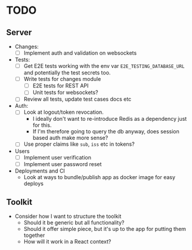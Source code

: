 # TODO

## Server
- Changes:
  - [ ] Implement auth and validation on websockets
- Tests:
  - [ ] Get E2E tests working with the env var `E2E_TESTING_DATABASE_URL` and potentially the test secrets too.
  - [ ] Write tests for changes module
    - [ ] E2E tests for REST API
    - [ ] Unit tests for websockets?
  - [ ] Review all tests, update test cases docs etc
- Auth:
  - [ ] Look at logout/token revocation.
    - I ideally don't want to re-introduce Redis as a dependency just for this.
    - If I'm therefore going to query the db anyway, does session based auth make more sense?
  - [ ] Use proper claims like `sub`, `iss` etc in tokens?
- Users
  - [ ] Implement user verification
  - [ ] Implement user password reset
- Deployments and CI
  - Look at ways to bundle/publish app as docker image for easy deploys

## Toolkit
- Consider how I want to structure the toolkit
  - Should it be generic but all functionality?
  - Should it offer simple piece, but it's up to the app for putting them together
  - How will it work in a React context?
